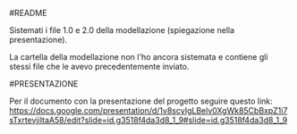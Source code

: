#README 

Sistemati i file 1.0 e 2.0 della modellazione (spiegazione nella presentazione).

La cartella della modellazione non l'ho ancora sistemata e contiene gli stessi file che le avevo precedentemente inviato.

#PRESENTAZIONE 

Per il documento con la presentazione del progetto seguire questo link: https://docs.google.com/presentation/d/1v8scyIgLBelv0XgWk85CbBxpZ1i7sTxrtevjiItaA58/edit?slide=id.g3518f4da3d8_1_9#slide=id.g3518f4da3d8_1_9
